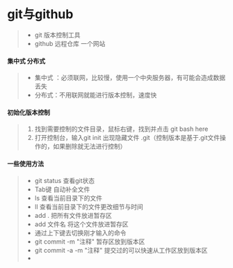 # git与github
 
 >  + git 版本控制工具
 >  + github 远程仓库 一个网站

#### 集中式 分布式
> + 集中式 ：必须联网，比较慢，使用一个中央服务器，有可能会造成数据丢失
> + 分布式：不用联网就能进行版本控制，速度快

#### 初始化版本控制
> 1. 找到需要控制的文件目录，鼠标右键，找到并点击 git bash here
> 2. 打开控制台，输入git init 出现隐藏文件 .git（控制版本是基于.git文件操作的，如果删除就无法进行控制）

#### 一些使用方法
> - git status  查看git状态
> - Tab键  自动补全文件
> - ls 查看当前目录下的文件
> - ll 查看当前目录下的文件更改细节与时间
> - add . 把所有文件放进暂存区
> - add 文件名 将这个文件放进暂存区
> - 通过上下键去切换刚才输入的命令
> - git commit -m "注释" 暂存区放到版本区
> - git commit -a -m "注释" 提交过的可以快速从工作区放到版本区
> - 








